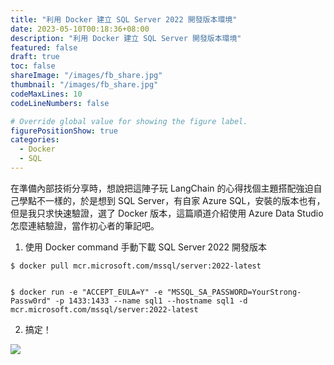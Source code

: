```yaml
---
title: "利用 Docker 建立 SQL Server 2022 開發版本環境"
date: 2023-05-10T00:18:36+08:00
description: "利用 Docker 建立 SQL Server 開發版本環境"
featured: false
draft: true
toc: false
shareImage: "/images/fb_share.jpg"
thumbnail: "/images/fb_share.jpg"
codeMaxLines: 10
codeLineNumbers: false

# Override global value for showing the figure label.
figurePositionShow: true
categories:
  - Docker
  - SQL
---
```


在準備內部技術分享時，想說把這陣子玩 LangChain 的心得找個主題搭配強迫自己學點不一樣的，於是想到 SQL Server，有自家 Azure SQL，安裝的版本也有，但是我只求快速驗證，選了 Docker 版本，這篇順道介紹使用 Azure Data Studio 怎麼連結驗證，當作初心者的筆記吧。


<!--more-->

1. 使用 Docker command 手動下載 SQL Server 2022 開發版本
```
$ docker pull mcr.microsoft.com/mssql/server:2022-latest


$ docker run -e "ACCEPT_EULA=Y" -e "MSSQL_SA_PASSWORD=YourStrong-Passw0rd" -p 1433:1433 --name sql1 --hostname sql1 -d mcr.microsoft.com/mssql/server:2022-latest
```

2. 搞定！

  ![](/images/2023/2023-05/2023-05-10/01.png)


 